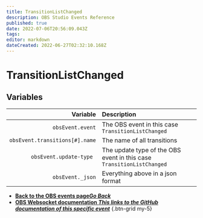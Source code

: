 ```yaml
---
title: TransitionListChanged
description: OBS Studio Events Reference
published: true
date: 2022-07-06T20:56:09.043Z
tags:
editor: markdown
dateCreated: 2022-06-27T02:32:10.168Z
---
```


# TransitionListChanged

## Variables

| Variable | Description |
|---------:|:------------|
| `obsEvent.event` | The OBS event in this case `TransitionListChanged`
| `obsEvent.transitions[#].name` | The name of all transitions
| `obsEvent.update-type	` | The update type of the OBS event in this case `TransitionListChanged`
| `obsEvent._json` | Everything above in a json format
- [<i class="mdi mdi-chevron-left"></i>**Back to the OBS events page*Go Back***](/en/Broadcasters/OBS/Events)
- [<i class="mdi mdi-github"></i> **OBS Websocket documentation *This links to the GitHub documentation of this specific event***](https://github.com/obsproject/obs-websocket/blob/4.x-current/docs/generated/protocol.md#transitionlistchanged)
{.btn-grid my-5}
